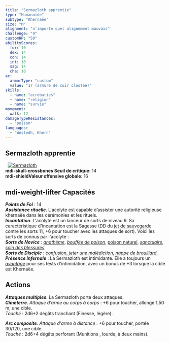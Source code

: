```yaml
---
title: "Sermazloth apprentie"
type: "Humanoïde"
subtype: "Khernaëe"
size: "M"
alignment: "n'importe quel alignement mauvais"
challenge: "9"
customHP: "50"
abilityScores:
  for: 10
  dex: 14
  con: 14
  int: 10
  sag: 14
  cha: 10
ac:
  armorType: "custom"
  value: "17 (armure de cuir cloutée)"
skills:
  - name: "acrobaties"
  - name: "religion"
  - name: "survie"
movement:
  walk: 12
damageTypeResistances:
  - "poison"
languages:
  - "Wesledh, Khern"
---
```

## Sermazloth apprentie
&nbsp;
[![Sermazloth](https://www.douaratil.fr/illustrations/archetype/sermazloth3300.jpeg)](https://www.douaratil.fr/illustrations/archetype/sermazloth3.jpeg)    
**<v-icon>mdi-skull-crossbones</v-icon> Seuil de critique**: 14            
**<v-icon>mdi-shield</v-icon>Valeur offensive globale**: 16     
## <v-icon>mdi-weight-lifter</v-icon> Capacités
_**Points de Foi**_ : 14  
_**Assistance rituelle**_. L'acolyte est capable d’assister une autorité religieuse khernaëe dans les cérémonies et les rituels.  
_**Incantation**_. L'acolyte est un lanceur de sorts de niveau 9. Sa caractéristique d'incantation est la Sagesse (DD du [jet de sauvegarde](/utiliser-les-caracteristiques/#jets-de-sauvegarde) contre les sorts 11, +6 pour toucher avec les attaques de sort). Voici les sorts de connus par l'acolyte :  
_**Sorts de Novice**_ : [_anathème_](/grimoire/anatheme/), [_bouffée de poison_](/grimoire/bouffee-de-poison/), [poison naturel](/grimoire/poison-naturel/), [_sanctuaire_](/grimoire/sanctuaire/), [_soin des blessures_](/grimoire/soin-des-blessures/)  
_**Sorts de Disciple**_ : [_confusion_](/grimoire/confusion/), [_jeter une malédiction_](/grimoire/jeter-une-malediction/), [_nappe de brouillard_](/grimoire/nappe-de-brouillard/),    
_**Présence infernale**_ : La Sermazloth est intimidante. Elle a toujours un [_avantage_](/utiliser-les-caracteristiques/#avantage-et-desavantage) pour ses tests d'intimidation, avec un bonus de +3 lorsque la cible est Khernaëe.   

## Actions  
_**Attaques multiples**_. La Sermazloth porte deux attaques.  
_**Cimeterre**_. _Attaque d'arme au corps à corps_ : +6 pour toucher, allonge 1,50 m, une cible.  
_Touché_ : 2d6+2 dégâts tranchant (Finesse, légère).  

_**Arc composite**_. _Attaque d'arme à distance_ : +6 pour toucher, portée 30/120, une cible.  
_Touché_ : 2d6+4 dégâts perforant (Munitions , lourde, à deux mains).  
